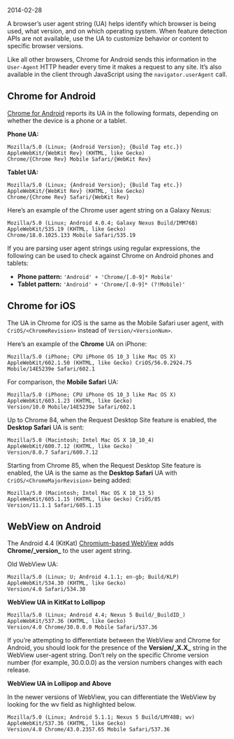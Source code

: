 2014-02-28

A browser’s user agent string (UA) helps identify which browser is being used, what version, and on which operating system. When feature detection APIs are not available, use the UA to customize behavior or content to specific browser versions.

Like all other browsers, Chrome for Android sends this information in the `User-Agent` HTTP header every time it makes a request to any site. It’s also available in the client through JavaScript using the `navigator.userAgent` call.

## Chrome for Android

[Chrome for Android](https://play.google.com/store/apps/details?id=com.android.chrome) reports its UA in the following formats, depending on whether the device is a phone or a tablet.

**Phone UA:**

    Mozilla/5.0 (Linux; {Android Version}; {Build Tag etc.})
    AppleWebKit/{WebKit Rev} (KHTML, like Gecko)
    Chrome/{Chrome Rev} Mobile Safari/{WebKit Rev}

**Tablet UA:**

    Mozilla/5.0 (Linux; {Android Version}; {Build Tag etc.})
    AppleWebKit/{WebKit Rev} (KHTML, like Gecko)
    Chrome/{Chrome Rev} Safari/{WebKit Rev}

Here’s an example of the Chrome user agent string on a Galaxy Nexus:

    Mozilla/5.0 (Linux; Android 4.0.4; Galaxy Nexus Build/IMM76B)
    AppleWebKit/535.19 (KHTML, like Gecko)
    Chrome/18.0.1025.133 Mobile Safari/535.19

If you are parsing user agent strings using regular expressions, the following can be used to check against Chrome on Android phones and tablets:

- **Phone pattern:** `'Android' + 'Chrome/[.0-9]* Mobile'`
- **Tablet pattern:** `'Android' + 'Chrome/[.0-9]* (?!Mobile)'`

## Chrome for iOS

The UA in Chrome for iOS is the same as the Mobile Safari user agent, with `CriOS/<ChromeRevision>` instead of `Version/<VersionNum>`.

Here’s an example of the **Chrome** UA on iPhone:

    Mozilla/5.0 (iPhone; CPU iPhone OS 10_3 like Mac OS X)
    AppleWebKit/602.1.50 (KHTML, like Gecko) CriOS/56.0.2924.75
    Mobile/14E5239e Safari/602.1

For comparison, the **Mobile Safari** UA:

    Mozilla/5.0 (iPhone; CPU iPhone OS 10_3 like Mac OS X)
    AppleWebKit/603.1.23 (KHTML, like Gecko)
    Version/10.0 Mobile/14E5239e Safari/602.1

Up to Chrome 84, when the Request Desktop Site feature is enabled, the **Desktop Safari** UA is sent:

    Mozilla/5.0 (Macintosh; Intel Mac OS X 10_10_4)
    AppleWebKit/600.7.12 (KHTML, like Gecko)
    Version/8.0.7 Safari/600.7.12

Starting from Chrome 85, when the Request Desktop Site feature is enabled, the UA is the same as the **Desktop Safari** UA with `CriOS/<ChromeMajorRevision>` being added:

    Mozilla/5.0 (Macintosh; Intel Mac OS X 10_13_5)
    AppleWebKit/605.1.15 (KHTML, like Gecko) CriOS/85
    Version/11.1.1 Safari/605.1.15

## WebView on Android

The Android 4.4 (KitKat) [Chromium-based WebView](/docs/multidevice/webview/) adds **Chrome/\_version\_** to the user agent string.

Old WebView UA:

    Mozilla/5.0 (Linux; U; Android 4.1.1; en-gb; Build/KLP)
    AppleWebKit/534.30 (KHTML, like Gecko)
    Version/4.0 Safari/534.30

**WebView UA in KitKat to Lollipop**

    Mozilla/5.0 (Linux; Android 4.4; Nexus 5 Build/_BuildID_)
    AppleWebKit/537.36 (KHTML, like Gecko)
    Version/4.0 Chrome/30.0.0.0 Mobile Safari/537.36

If you’re attempting to differentiate between the WebView and Chrome for Android, you should look for the presence of the **Version/\_X.X\_** string in the WebView user-agent string. Don’t rely on the specific Chrome version number (for example, 30.0.0.0) as the version numbers changes with each release.

**WebView UA in Lollipop and Above**

In the newer versions of WebView, you can differentiate the WebView by looking for the wv field as highlighted below.

    Mozilla/5.0 (Linux; Android 5.1.1; Nexus 5 Build/LMY48B; wv)
    AppleWebKit/537.36 (KHTML, like Gecko)
    Version/4.0 Chrome/43.0.2357.65 Mobile Safari/537.36
